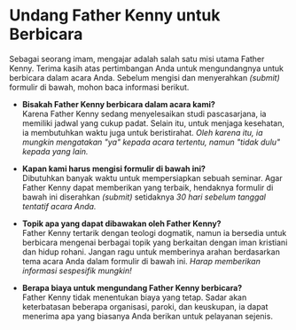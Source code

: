 # Undang Father Kenny untuk Berbicara

Sebagai seorang imam, mengajar adalah salah satu misi utama Father Kenny. Terima kasih atas pertimbangan Anda untuk mengundangnya untuk berbicara dalam acara Anda. Sebelum mengisi dan menyerahkan _(submit)_ formulir di bawah, mohon baca informasi berikut.

- **Bisakah Father Kenny berbicara dalam acara kami?**<br />
  Karena Father Kenny sedang menyelesaikan studi pascasarjana, ia memiliki jadwal yang cukup padat. Selain itu, untuk menjaga kesehatan, ia membutuhkan waktu juga untuk beristirahat. _Oleh karena itu, ia mungkin mengatakan "ya" kepada acara tertentu, namun "tidak dulu" kepada yang lain._

- **Kapan kami harus mengisi formulir di bawah ini?**<br />
  Dibutuhkan banyak waktu untuk mempersiapkan sebuah seminar. Agar Father Kenny dapat memberikan yang terbaik, hendaknya formulir di bawah ini diserahkan _(submit)_ setidaknya _30 hari sebelum tanggal tentatif acara Anda._

- **Topik apa yang dapat dibawakan oleh Father Kenny?**<br />
  Father Kenny tertarik dengan teologi dogmatik, namun ia bersedia untuk berbicara mengenai berbagai topik yang berkaitan dengan iman kristiani dan hidup rohani. Jangan ragu untuk memberinya arahan berdasarkan tema acara Anda dalam formulir di bawah ini. _Harap memberikan informasi sespesifik mungkin!_

- **Berapa biaya untuk mengundang Father Kenny berbicara?**<br />
  Father Kenny tidak menentukan biaya yang tetap. Sadar akan keterbatasan beberapa organisasi, paroki, dan keuskupan, ia dapat menerima apa yang biasanya Anda berikan untuk pelayanan sejenis.
